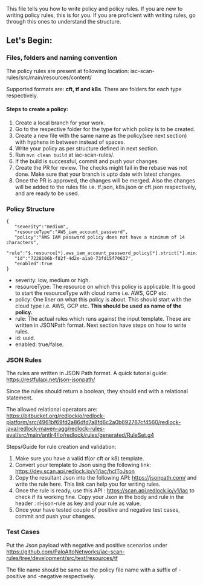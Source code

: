 This file tells you how to write policy and policy rules.
If you are new to writing policy rules, this is for you.
If you are proficient with writing rules, go through this ones to understand the structure.

<h2><b>Let's Begin:</b></h2>

<h3>Files, folders and naming convention</h3>

The policy rules are present at following location: iac-scan-rules/src/main/resources/content/

Supported formats are: <b>cft, tf and k8s</b>. There are folders for each type respectively.

<h4>Steps to create a policy:</h4>

1. Create a local branch for your work.
2. Go to the respective folder for the type for which policy is to be created.
3. Create a new file with the same name as the policy(see next section) with hyphens in between instead of spaces.
4. Write your policy as per structure defined in next section.
5. Run ```mvn clean build``` at iac-scan-rules/.
6. If the build is successful, commit and push your changes.
7. Create the PR for review. The checks might fail in the rebase was not done. Make sure that your branch is upto date with latest changes.
8. Once the PR is approved, the changes will be merged. Also the changes will be added to the rules file i.e. tf.json, k8s.json or cft.json respectively, and are ready to be used.

<h3>Policy Structure</h3>

```
{ 
   "severity":"medium",
   "resourceType":"AWS_iam_account_password",
   "policy":"AWS IAM password policy does not have a minimum of 14 characters",
   "rule":"$.resource[*].aws_iam_account_password_policy[*].strict[*].minimum_password_length==14",
   "id":"7228106b-f82f-4d2e-a1a0-73fd15f70637",
   "enabled":true
}
```

* severity: low, medium or high.
* resourceType: The resource on which this policy is applicable. It is good to start the resourceType with cloud name i.e. AWS, GCP etc.
* policy: One liner on what this policy is about. This should start with the cloud type i.e. AWS, GCP etc. <b>This should be used as name of the policy.</b>
* rule: The actual rules which runs against the input template. These are written in JSONPath format. Next section have steps on how to write rules.
* id: uuid.
* enabled: true/false.


<h3>JSON Rules</h3>

The rules are written in JSON Path format. A quick tutorial guide: https://restfulapi.net/json-jsonpath/

Since the rules should return a boolean, they should end with a relational statement. 

The allowed relational operators are: https://bitbucket.org/redlockio/redlock-platform/src/4961bf69fd2a86dfd7a8fd6c2a0b692767cf4560/redlock-java/redlock-maven-agg/redlock-rules-eval/src/main/antlr4/io/redlock/rules/generated/RuleSet.g4

Steps/Guide for rule creation and validation:

1. Make sure you have a valid tf(or cft or k8) template.
2. Convert your template to Json using the following link: https://dev.scan.api.redlock.io/v1/iac/hclToJson
3. Copy the resultant Json into the following API: https://jsonpath.com/ and write the rule here. 
   This link can help you for writing rules.
4. Once the rule is ready, use this API : https://scan.api.redlock.io/v1/iac to check if its working fine. Copy your Json in the body and rule in the header : rl-json-rule as key and your rule as value.
5. Once your have tested couple of positive and negative test cases, commit and push your changes.


<h3> Test Cases </h3>

Put the Json payload with negative and positive scenarios under 
https://github.com/PaloAltoNetworks/iac-scan-rules/tree/development/src/test/resources/tf

The file name should be same as the policy file name with a suffix of -positive and -negative respectively.
